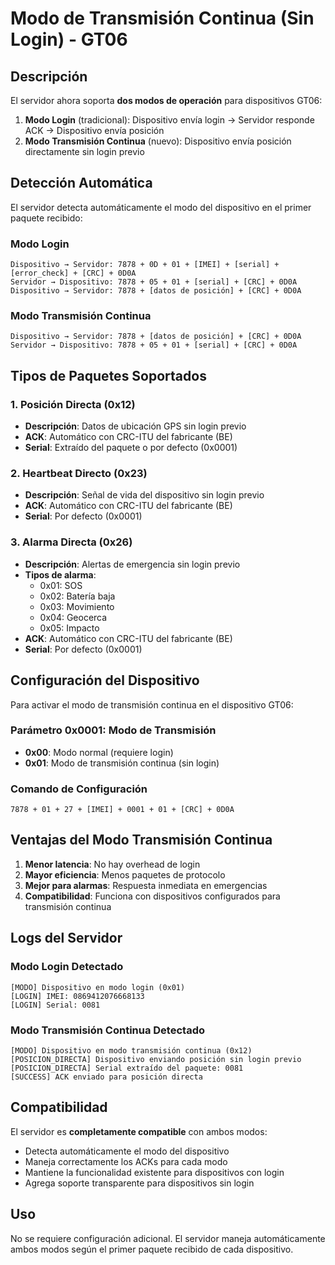 # Modo de Transmisión Continua (Sin Login) - GT06

## Descripción

El servidor ahora soporta **dos modos de operación** para dispositivos GT06:

1. **Modo Login** (tradicional): Dispositivo envía login → Servidor responde ACK → Dispositivo envía posición
2. **Modo Transmisión Continua** (nuevo): Dispositivo envía posición directamente sin login previo

## Detección Automática

El servidor detecta automáticamente el modo del dispositivo en el primer paquete recibido:

### Modo Login
```
Dispositivo → Servidor: 7878 + 0D + 01 + [IMEI] + [serial] + [error_check] + [CRC] + 0D0A
Servidor → Dispositivo: 7878 + 05 + 01 + [serial] + [CRC] + 0D0A
Dispositivo → Servidor: 7878 + [datos de posición] + [CRC] + 0D0A
```

### Modo Transmisión Continua
```
Dispositivo → Servidor: 7878 + [datos de posición] + [CRC] + 0D0A
Servidor → Dispositivo: 7878 + 05 + 01 + [serial] + [CRC] + 0D0A
```

## Tipos de Paquetes Soportados

### 1. Posición Directa (0x12)
- **Descripción**: Datos de ubicación GPS sin login previo
- **ACK**: Automático con CRC-ITU del fabricante (BE)
- **Serial**: Extraído del paquete o por defecto (0x0001)

### 2. Heartbeat Directo (0x23)
- **Descripción**: Señal de vida del dispositivo sin login previo
- **ACK**: Automático con CRC-ITU del fabricante (BE)
- **Serial**: Por defecto (0x0001)

### 3. Alarma Directa (0x26)
- **Descripción**: Alertas de emergencia sin login previo
- **Tipos de alarma**:
  - 0x01: SOS
  - 0x02: Batería baja
  - 0x03: Movimiento
  - 0x04: Geocerca
  - 0x05: Impacto
- **ACK**: Automático con CRC-ITU del fabricante (BE)
- **Serial**: Por defecto (0x0001)

## Configuración del Dispositivo

Para activar el modo de transmisión continua en el dispositivo GT06:

### Parámetro 0x0001: Modo de Transmisión
- **0x00**: Modo normal (requiere login)
- **0x01**: Modo de transmisión continua (sin login)

### Comando de Configuración
```
7878 + 01 + 27 + [IMEI] + 0001 + 01 + [CRC] + 0D0A
```

## Ventajas del Modo Transmisión Continua

1. **Menor latencia**: No hay overhead de login
2. **Mayor eficiencia**: Menos paquetes de protocolo
3. **Mejor para alarmas**: Respuesta inmediata en emergencias
4. **Compatibilidad**: Funciona con dispositivos configurados para transmisión continua

## Logs del Servidor

### Modo Login Detectado
```
[MODO] Dispositivo en modo login (0x01)
[LOGIN] IMEI: 0869412076668133
[LOGIN] Serial: 0081
```

### Modo Transmisión Continua Detectado
```
[MODO] Dispositivo en modo transmisión continua (0x12)
[POSICION_DIRECTA] Dispositivo enviando posición sin login previo
[POSICION_DIRECTA] Serial extraído del paquete: 0081
[SUCCESS] ACK enviado para posición directa
```

## Compatibilidad

El servidor es **completamente compatible** con ambos modos:
- Detecta automáticamente el modo del dispositivo
- Maneja correctamente los ACKs para cada modo
- Mantiene la funcionalidad existente para dispositivos con login
- Agrega soporte transparente para dispositivos sin login

## Uso

No se requiere configuración adicional. El servidor maneja automáticamente ambos modos según el primer paquete recibido de cada dispositivo.
